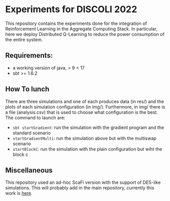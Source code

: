 # Experiments for DISCOLI 2022

This repository contains the experiments done for the integration of Reinforcement Learning in the Aggregate Computing Stack. In particular, here we deploy Distributed Q-Learning to reduce the power consumption of the entire system.
## Requirements:
- a working version of java, > 9 < 17
- sbt >= 1.6.2
## How To lunch
There are three simulations and one of each produces data (in res/) and the plots of each simulation configuration (in img/). Furthermore, in img/ there is a file (analysis.csv) that is used to choose what configuration is the best.
The command to launch are:
- ```sbt startGradient```: run the simulation with the gradient program and the standard scenario
- ```startGradientMulti```: run the simulation above but with the multiswap scenario
- ```startBlockC```: run the simulation with the plain configuration but wiht the block c

## Miscellaneous
This repository used an ad-hoc ScaFi version with the support of DES-like simulations.
This will probably add in the main repository, currently this work is [here](https://github.com/cric96/scafi/tree/des-simulator).